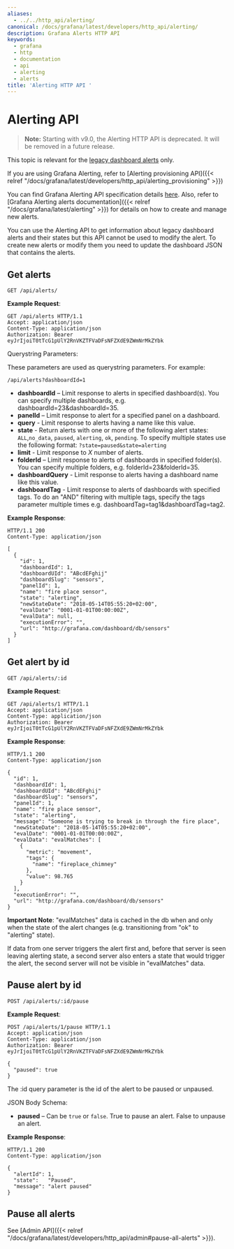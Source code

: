 ```yaml
---
aliases:
  - ../../http_api/alerting/
canonical: /docs/grafana/latest/developers/http_api/alerting/
description: Grafana Alerts HTTP API
keywords:
  - grafana
  - http
  - documentation
  - api
  - alerting
  - alerts
title: 'Alerting HTTP API '
---
```


# Alerting API

> **Note:** Starting with v9.0, the Alerting HTTP API is deprecated. It will be removed in a future release.

This topic is relevant for the [legacy dashboard alerts](https://grafana.com/docs/grafana/v8.5/alerting/old-alerting/) only.

If you are using Grafana Alerting, refer to [Alerting provisioning API]({{< relref "/docs/grafana/latest/developers/http_api/alerting_provisioning" >}})

You can find Grafana Alerting API specification details [here](https://editor.swagger.io/?url=https://raw.githubusercontent.com/grafana/grafana/main/pkg/services/ngalert/api/tooling/post.json). Also, refer to [Grafana Alerting alerts documentation]({{< relref "/docs/grafana/latest/alerting" >}}) for details on how to create and manage new alerts.

You can use the Alerting API to get information about legacy dashboard alerts and their states but this API cannot be used to modify the alert.
To create new alerts or modify them you need to update the dashboard JSON that contains the alerts.

## Get alerts

`GET /api/alerts/`

**Example Request**:

```http
GET /api/alerts HTTP/1.1
Accept: application/json
Content-Type: application/json
Authorization: Bearer eyJrIjoiT0tTcG1pUlY2RnVKZTFVaDFsNFZXdE9ZWmNrMkZYbk
```

Querystring Parameters:

These parameters are used as querystring parameters. For example:

`/api/alerts?dashboardId=1`

- **dashboardId** – Limit response to alerts in specified dashboard(s). You can specify multiple dashboards, e.g. dashboardId=23&dashboardId=35.
- **panelId** – Limit response to alert for a specified panel on a dashboard.
- **query** - Limit response to alerts having a name like this value.
- **state** - Return alerts with one or more of the following alert states: `ALL`,`no_data`, `paused`, `alerting`, `ok`, `pending`. To specify multiple states use the following format: `?state=paused&state=alerting`
- **limit** - Limit response to _X_ number of alerts.
- **folderId** – Limit response to alerts of dashboards in specified folder(s). You can specify multiple folders, e.g. folderId=23&folderId=35.
- **dashboardQuery** - Limit response to alerts having a dashboard name like this value.
- **dashboardTag** - Limit response to alerts of dashboards with specified tags. To do an "AND" filtering with multiple tags, specify the tags parameter multiple times e.g. dashboardTag=tag1&dashboardTag=tag2.

**Example Response**:

```http
HTTP/1.1 200
Content-Type: application/json

[
  {
    "id": 1,
    "dashboardId": 1,
    "dashboardUId": "ABcdEFghij"
    "dashboardSlug": "sensors",
    "panelId": 1,
    "name": "fire place sensor",
    "state": "alerting",
    "newStateDate": "2018-05-14T05:55:20+02:00",
    "evalDate": "0001-01-01T00:00:00Z",
    "evalData": null,
    "executionError": "",
    "url": "http://grafana.com/dashboard/db/sensors"
  }
]
```

## Get alert by id

`GET /api/alerts/:id`

**Example Request**:

```http
GET /api/alerts/1 HTTP/1.1
Accept: application/json
Content-Type: application/json
Authorization: Bearer eyJrIjoiT0tTcG1pUlY2RnVKZTFVaDFsNFZXdE9ZWmNrMkZYbk
```

**Example Response**:

```http
HTTP/1.1 200
Content-Type: application/json

{
  "id": 1,
  "dashboardId": 1,
  "dashboardUId": "ABcdEFghij"
  "dashboardSlug": "sensors",
  "panelId": 1,
  "name": "fire place sensor",
  "state": "alerting",
  "message": "Someone is trying to break in through the fire place",
  "newStateDate": "2018-05-14T05:55:20+02:00",
  "evalDate": "0001-01-01T00:00:00Z",
  "evalData": "evalMatches": [
    {
      "metric": "movement",
      "tags": {
        "name": "fireplace_chimney"
      },
      "value": 98.765
    }
  ],
  "executionError": "",
  "url": "http://grafana.com/dashboard/db/sensors"
}
```

**Important Note**:
"evalMatches" data is cached in the db when and only when the state of the alert changes
(e.g. transitioning from "ok" to "alerting" state).

If data from one server triggers the alert first and, before that server is seen leaving alerting state,
a second server also enters a state that would trigger the alert, the second server will not be visible in "evalMatches" data.

## Pause alert by id

`POST /api/alerts/:id/pause`

**Example Request**:

```http
POST /api/alerts/1/pause HTTP/1.1
Accept: application/json
Content-Type: application/json
Authorization: Bearer eyJrIjoiT0tTcG1pUlY2RnVKZTFVaDFsNFZXdE9ZWmNrMkZYbk

{
  "paused": true
}
```

The :id query parameter is the id of the alert to be paused or unpaused.

JSON Body Schema:

- **paused** – Can be `true` or `false`. True to pause an alert. False to unpause an alert.

**Example Response**:

```http
HTTP/1.1 200
Content-Type: application/json

{
  "alertId": 1,
  "state":   "Paused",
  "message": "alert paused"
}
```

## Pause all alerts

See [Admin API]({{< relref "/docs/grafana/latest/developers/http_api/admin#pause-all-alerts" >}}).
